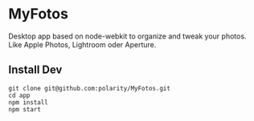 # MyFotos

Desktop app based on node-webkit to organize and tweak your photos. Like Apple Photos, Lightroom oder Aperture. 

## Install Dev

    git clone git@github.com:polarity/MyFotos.git
    cd app 
    npm install
    npm start